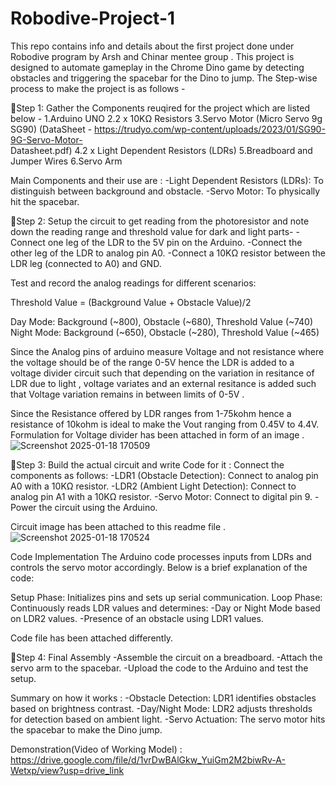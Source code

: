 # Robodive-Project-1
This repo contains info and details about the first project done under Robodive program by Arsh and Chinar mentee group . This project is designed to automate gameplay in the Chrome Dino game by detecting obstacles and triggering the spacebar for the Dino to jump.
The Step-wise process to make the project is as follows -

🎯Step 1: Gather the Components reuqired for the project which are listed below -
       1.Arduino UNO 
       2.2 x 10KΩ Resistors
       3.Servo Motor (Micro Servo 9g SG90) (DataSheet - https://trudyo.com/wp-content/uploads/2023/01/SG90-9G-Servo-Motor-            
         Datasheet.pdf)
       4.2 x Light Dependent Resistors (LDRs) 
       5.Breadboard and Jumper Wires
       6.Servo Arm
       
Main Components and their use are :
-Light Dependent Resistors (LDRs): To distinguish between background and obstacle.
-Servo Motor: To physically hit the spacebar.

🎯Step 2: Setup the circuit to get reading from the photoresistor and note down the reading range and threshold value for dark and light parts-
-Connect one leg of the LDR to the 5V pin on the Arduino.
-Connect the other leg of the LDR to analog pin A0.
-Connect a 10KΩ resistor between the LDR leg (connected to A0) and GND.

Test and record the analog readings for different scenarios:

Threshold Value = (Background Value + Obstacle Value)/2

Day Mode: Background (~800), Obstacle (~680), Threshold Value (~740)
Night Mode: Background (~650), Obstacle (~280), Threshold Value (~465)

Since the Analog pins of arduino measure Voltage and not resistance where the voltage should be of the range 0-5V hence the LDR is added to a voltage divider circuit such that depending on the variation in resitance of LDR due to light , voltage variates and an external resitance is added such that Voltage variation remains in between limits of 0-5V .

Since the Resistance offered by LDR ranges from 1-75kohm hence a resistance of 10kohm is ideal to make the Vout ranging from 0.45V to 4.4V.
Formulation for Voltage divider has been attached in form of an image .
![Screenshot 2025-01-18 170509](https://github.com/user-attachments/assets/626cfb94-3a10-48b8-bb3d-d13a8f69a61c)

🎯Step 3: Build the actual circuit and write Code for it :
Connect the components as follows:
-LDR1 (Obstacle Detection): Connect to analog pin A0 with a 10KΩ resistor.
-LDR2 (Ambient Light Detection): Connect to analog pin A1 with a 10KΩ resistor.
-Servo Motor: Connect to digital pin 9.
-Power the circuit using the Arduino.

Circuit image has been attached to this readme file .
![Screenshot 2025-01-18 170524](https://github.com/user-attachments/assets/fdbfcee5-d503-44f1-b889-a63cf9d83af6)

Code Implementation
The Arduino code processes inputs from LDRs and controls the servo motor accordingly. Below is a brief explanation of the code:

Setup Phase: Initializes pins and sets up serial communication.
Loop Phase: Continuously reads LDR values and determines:
            -Day or Night Mode based on LDR2 values.
            -Presence of an obstacle using LDR1 values.

Code file has been attached differently.

🎯Step 4: Final Assembly 
-Assemble the circuit on a breadboard.
-Attach the servo arm to the spacebar.
-Upload the code to the Arduino and test the setup.

Summary on how it works :
-Obstacle Detection: LDR1 identifies obstacles based on brightness contrast.
-Day/Night Mode: LDR2 adjusts thresholds for detection based on ambient light.
-Servo Actuation: The servo motor hits the spacebar to make the Dino jump.

Demonstration(Video of Working Model) : https://drive.google.com/file/d/1vrDwBAlGkw_YuiGm2M2biwRv-A-Wetxp/view?usp=drive_link
